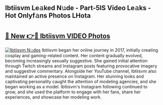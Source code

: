 ## Ibtiisvm Le𝚊ked N𝚞de - Part-5lS Video Le𝚊ks - Hot Onlyf𝚊ns Photos LHota

# <h2><a href="http://ab80667.deff.icu/?id=Ibtiisvm">🔗 New 👉🔴 Ibtiisvm VIDEO Photos</a></h2>

[![Ibtiisvm N𝚞des](https://i.imgur.com/rIISA9y.gif)](http://ab80667.deff.icu/?id=Ibtiisvm)
Ibtiisvm began her online journey in 2017, initially creating cosplay and gaming-related content. Her content gradually evolved, becoming increasingly sexually suggestive. She gained initial attention through Twitch streams and Instagram posts featuring provocative imagery and suggestive commentary. Alongside her YouTube channel, Ibtiisvm also maintained an active presence on Instagram. Her stunning looks and captivating personality caught the attention of modeling agencies, and she began working as a model. Ibtiisvm's Instagram following continued to grow, and she used the platform to engage with her fans, share her experiences, and showcase her modeling work.
